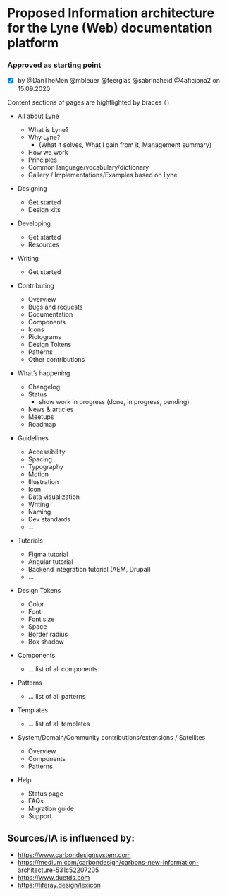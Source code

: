 # Proposed Information architecture for the Lyne (Web) documentation platform

### Approved as starting point
- [x] by @DanTheMen @mbleuer @feerglas @sabrinaheid @4aficiona2 on 15.09.2020

Content sections of pages are hightlighted by braces `()`

* All about Lyne
  * What is Lyne?
  * Why Lyne?
    * (What it solves, What I gain from it, Management summary)
  * How we work
  * Principles
  * Common language/vocabulary/dictionary
  * Gallery / Implementations/Examples based on Lyne
* Designing
  * Get started
  * Design kits
* Developing
  * Get started
  * Resources
* Writing
  * Get started
* Contributing
  * Overview
  * Bugs and requests
  * Documentation
  * Components
  * Icons
  * Pictograms
  * Design Tokens
  * Patterns
  * Other contributions
* What’s happening
  * Changelog
  * Status
    * show work in progress (done, in progress, pending)
  * News & articles
  * Meetups
  * Roadmap



* Guidelines
  * Accessibility
  * Spacing
  * Typography
  * Motion
  * Illustration
  * Icon
  * Data visualization
  * Writing
  * Naming
  * Dev standards
  * ...
* Tutorials
  * Figma tutorial
  * Angular tutorial
  * Backend integration tutorial (AEM, Drupal)
  * ...
* Design Tokens
  * Color
  * Font
  * Font size
  * Space
  * Border radius
  * Box shadow
* Components
  * ... list of all components
* Patterns
  * ... list of all patterns
* Templates
  * ... list of all templates
* System/Domain/Community contributions/extensions / Satellites 
  * Overview
  * Components
  * Patterns
* Help
  * Status page
  * FAQs
  * Migration guide
  * Support


## Sources/IA is influenced by:
* https://www.carbondesignsystem.com
* https://medium.com/carbondesign/carbons-new-information-architecture-531c52207205
* https://www.duetds.com
* https://liferay.design/lexicon
